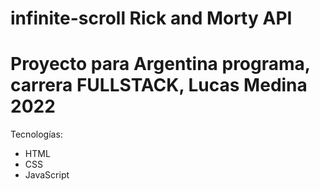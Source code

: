 # infinite-scroll Rick and Morty API

# Proyecto para Argentina programa, carrera FULLSTACK, Lucas Medina 2022

Tecnologías:
- HTML
- CSS
- JavaScript
